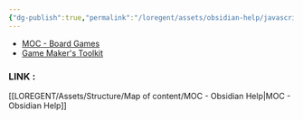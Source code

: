 ```yaml
---
{"dg-publish":true,"permalink":"/loregent/assets/obsidian-help/javascript-randomiser/"}
---
```



<div><ul class="dataview list-view-ul"><li><span><a data-tooltip-position="top" aria-label="LOREGENT/Assets/Structure/Map of content/MOC - Board Games.md" data-href="LOREGENT/Assets/Structure/Map of content/MOC - Board Games.md" href="LOREGENT/Assets/Structure/Map of content/MOC - Board Games.md" class="internal-link" target="_blank" rel="noopener nofollow">MOC - Board Games</a></span></li><li><span><a data-tooltip-position="top" aria-label="LOREGENT/Assets/References/Authors/Game Maker's Toolkit.md" data-href="LOREGENT/Assets/References/Authors/Game Maker's Toolkit.md" href="LOREGENT/Assets/References/Authors/Game Maker's Toolkit.md" class="internal-link" target="_blank" rel="noopener nofollow">Game Maker's Toolkit</a></span></li></ul></div>

### LINK : 
[[LOREGENT/Assets/Structure/Map of content/MOC - Obsidian Help\|MOC - Obsidian Help]]